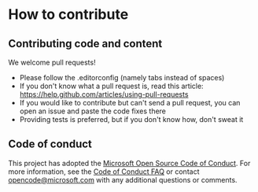# How to contribute

## Contributing code and content

We welcome pull requests!

* Please follow the .editorconfig (namely tabs instead of spaces)
* If you don't know what a pull request is, read this article: https://help.github.com/articles/using-pull-requests
* If you would like to contribute but can't send a pull request, you can open an issue and paste the code fixes there
* Providing tests is preferred, but if you don't know how, don't sweat it

## Code of conduct

This project has adopted the [Microsoft Open Source Code of Conduct](https://opensource.microsoft.com/codeofconduct/).  For more information, see the [Code of Conduct FAQ](https://opensource.microsoft.com/codeofconduct/faq/) or contact [opencode@microsoft.com](mailto:opencode@microsoft.com) with any additional questions or comments.